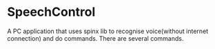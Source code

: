 # SpeechControl
A PC application that uses spinx lib to recognise voice(without internet connection) and do commands. There are several commands.
